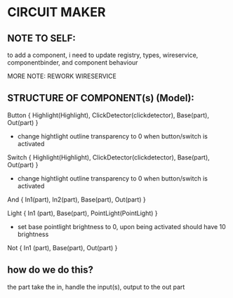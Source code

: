 # CIRCUIT MAKER

## NOTE TO SELF:
to add a component, i need to update registry, types, wireservice, componentbinder, and component behaviour

MORE NOTE: REWORK WIRESERVICE

## STRUCTURE OF COMPONENT(s) (Model):
Button { Highlight(Highlight), ClickDetector(clickdetector), Base(part), Out(part) }
- change hightlight outline transparency to 0 when button/switch is activated

Switch { Highlight(Highlight), ClickDetector(clickdetector), Base(part), Out(part) }
- change hightlight outline transparency to 0 when button/switch is activated

And { In1(part), In2(part), Base(part), Out(part) }

Light { In1 (part), Base(part), PointLight(PointLight) }
- set base pointlight brightness to 0, upon being activated should have 10 brightness

Not { In1 (part), Base(part), Out(part) }

## how do we do this?
the part take the in, handle the input(s), output to the out part